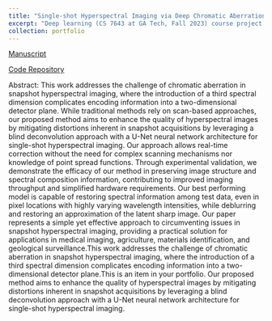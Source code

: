 ```yaml
---
title: "Single-shot Hyperspectral Imaging via Deep Chromatic Aberration Deconvolution"
excerpt: "Deep learning (CS 7643 at GA Tech, Fall 2023) course project on using U-Net arhitectures for blind chromatic aberration deconvolution on snapshot hyperspectral images."
collection: portfolio
---
```

[Manuscript](https://github.com/abarton51/Hyperspectral-Deep-Deconvolution/blob/main/SSHIvDCAD.pdf)

[Code Repository](https://github.com/abarton51/Hyperspectral-Deep-Deconvolution)

Abstract: This work addresses the challenge of chromatic aberration in snapshot hyperspectral imaging, where the introduction of a third spectral dimension complicates encoding information into a two-dimensional detector plane. While traditional methods rely on scan-based approaches, our proposed method aims to enhance the quality of hyperspectral images by mitigating distortions inherent in snapshot acquisitions by leveraging a blind deconvolution approach with a U-Net neural network architecture for single-shot hyperspectral imaging. Our approach allows real-time correction without the need for complex scanning mechanisms nor knowledge of point spread functions. Through experimental validation, we demonstrate the efficacy of our method in preserving image structure and spectral composition information, contributing to improved imaging throughput and simplified hardware requirements. Our best performing model is capable of restoring spectral information among test data, even in pixel locations with highly varying wavelength intensities, while deblurring and restoring an approximation of the latent sharp image. Our paper represents a simple yet effective approach to circumventing issues in snapshot hyperspectral imaging, providing a practical solution for applications in medical imaging, agriculture, materials identification, and geological surveillance.This work addresses the challenge of chromatic aberration in snapshot hyperspectral imaging, where the introduction of a third spectral dimension complicates encoding information into a two-dimensional detector plane.This is an item in your portfolio. Our proposed method aims to enhance the quality of hyperspectral images by mitigating distortions inherent in snapshot acquisitions by leveraging a blind deconvolution approach with a U-Net neural network architecture for single-shot hyperspectral imaging.
